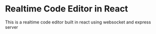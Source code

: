 # Realtime Code Editor in React
This is a realtime code editor built in react using websocket and express server
